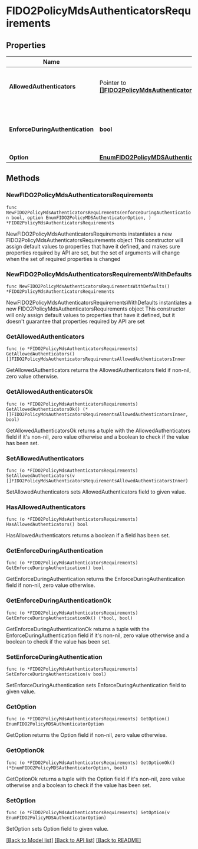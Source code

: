 # FIDO2PolicyMdsAuthenticatorsRequirements

## Properties

Name | Type | Description | Notes
------------ | ------------- | ------------- | -------------
**AllowedAuthenticators** | Pointer to [**[]FIDO2PolicyMdsAuthenticatorsRequirementsAllowedAuthenticatorsInner**](FIDO2PolicyMdsAuthenticatorsRequirementsAllowedAuthenticatorsInner.md) | If you set &#x60;mdsAuthenticatorsRequirements.option&#x60; to &#x60;SPECIFIC&#x60;, use this array to specify the authenticators that you want to allow. | [optional] 
**EnforceDuringAuthentication** | **bool** | Set to true if you want the device characteristics related to attestation to be checked again at each authentication attempt and not just once during registration. Set to false to have them checked only at registration. | 
**Option** | [**EnumFIDO2PolicyMDSAuthenticatorOption**](EnumFIDO2PolicyMDSAuthenticatorOption.md) |  | 

## Methods

### NewFIDO2PolicyMdsAuthenticatorsRequirements

`func NewFIDO2PolicyMdsAuthenticatorsRequirements(enforceDuringAuthentication bool, option EnumFIDO2PolicyMDSAuthenticatorOption, ) *FIDO2PolicyMdsAuthenticatorsRequirements`

NewFIDO2PolicyMdsAuthenticatorsRequirements instantiates a new FIDO2PolicyMdsAuthenticatorsRequirements object
This constructor will assign default values to properties that have it defined,
and makes sure properties required by API are set, but the set of arguments
will change when the set of required properties is changed

### NewFIDO2PolicyMdsAuthenticatorsRequirementsWithDefaults

`func NewFIDO2PolicyMdsAuthenticatorsRequirementsWithDefaults() *FIDO2PolicyMdsAuthenticatorsRequirements`

NewFIDO2PolicyMdsAuthenticatorsRequirementsWithDefaults instantiates a new FIDO2PolicyMdsAuthenticatorsRequirements object
This constructor will only assign default values to properties that have it defined,
but it doesn't guarantee that properties required by API are set

### GetAllowedAuthenticators

`func (o *FIDO2PolicyMdsAuthenticatorsRequirements) GetAllowedAuthenticators() []FIDO2PolicyMdsAuthenticatorsRequirementsAllowedAuthenticatorsInner`

GetAllowedAuthenticators returns the AllowedAuthenticators field if non-nil, zero value otherwise.

### GetAllowedAuthenticatorsOk

`func (o *FIDO2PolicyMdsAuthenticatorsRequirements) GetAllowedAuthenticatorsOk() (*[]FIDO2PolicyMdsAuthenticatorsRequirementsAllowedAuthenticatorsInner, bool)`

GetAllowedAuthenticatorsOk returns a tuple with the AllowedAuthenticators field if it's non-nil, zero value otherwise
and a boolean to check if the value has been set.

### SetAllowedAuthenticators

`func (o *FIDO2PolicyMdsAuthenticatorsRequirements) SetAllowedAuthenticators(v []FIDO2PolicyMdsAuthenticatorsRequirementsAllowedAuthenticatorsInner)`

SetAllowedAuthenticators sets AllowedAuthenticators field to given value.

### HasAllowedAuthenticators

`func (o *FIDO2PolicyMdsAuthenticatorsRequirements) HasAllowedAuthenticators() bool`

HasAllowedAuthenticators returns a boolean if a field has been set.

### GetEnforceDuringAuthentication

`func (o *FIDO2PolicyMdsAuthenticatorsRequirements) GetEnforceDuringAuthentication() bool`

GetEnforceDuringAuthentication returns the EnforceDuringAuthentication field if non-nil, zero value otherwise.

### GetEnforceDuringAuthenticationOk

`func (o *FIDO2PolicyMdsAuthenticatorsRequirements) GetEnforceDuringAuthenticationOk() (*bool, bool)`

GetEnforceDuringAuthenticationOk returns a tuple with the EnforceDuringAuthentication field if it's non-nil, zero value otherwise
and a boolean to check if the value has been set.

### SetEnforceDuringAuthentication

`func (o *FIDO2PolicyMdsAuthenticatorsRequirements) SetEnforceDuringAuthentication(v bool)`

SetEnforceDuringAuthentication sets EnforceDuringAuthentication field to given value.


### GetOption

`func (o *FIDO2PolicyMdsAuthenticatorsRequirements) GetOption() EnumFIDO2PolicyMDSAuthenticatorOption`

GetOption returns the Option field if non-nil, zero value otherwise.

### GetOptionOk

`func (o *FIDO2PolicyMdsAuthenticatorsRequirements) GetOptionOk() (*EnumFIDO2PolicyMDSAuthenticatorOption, bool)`

GetOptionOk returns a tuple with the Option field if it's non-nil, zero value otherwise
and a boolean to check if the value has been set.

### SetOption

`func (o *FIDO2PolicyMdsAuthenticatorsRequirements) SetOption(v EnumFIDO2PolicyMDSAuthenticatorOption)`

SetOption sets Option field to given value.



[[Back to Model list]](../README.md#documentation-for-models) [[Back to API list]](../README.md#documentation-for-api-endpoints) [[Back to README]](../README.md)


